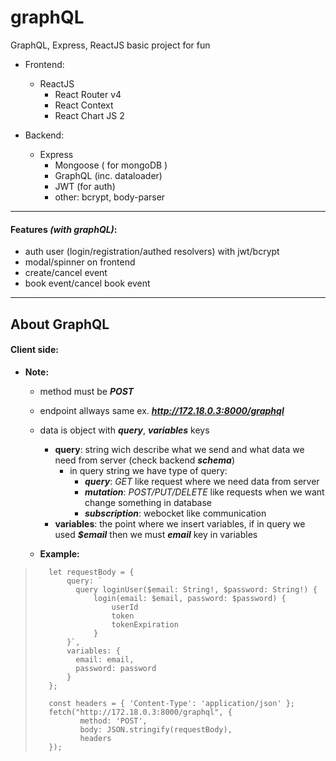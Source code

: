 # graphQL
GraphQL, Express, ReactJS basic project for fun


* Frontend: 
  * ReactJS
      * React Router v4
      * React Context
      * React Chart JS 2
      
* Backend: 
  * Express 
      * Mongoose ( for mongoDB )
      * GraphQL (inc. dataloader)
      * JWT (for auth)
      * other: bcrypt, body-parser
 
 ----------------------------------
      
#### Features *(with graphQL)*:
- auth user (login/registration/authed resolvers) with jwt/bcrypt
- modal/spinner on frontend
- create/cancel event
- book event/cancel book event

---------------------------------

## About GraphQL

#### Client side:

* **Note:**
  * method must be ***POST***
  * endpoint allways same ex. ***http://172.18.0.3:8000/graphql***
  * data is object with ***query***, ***variables*** keys
      * **query**: string wich describe what we send and what data we need from server (check backend ***schema***) 
          * in query string we have  type of query:
              * ***query***: *GET* like request where we need data from server
              * ***mutation***: *POST/PUT/DELETE* like requests when we want change something in database
              * ***subscription***: webocket like communication
      * **variables**: the point where we insert variables, if in query we used ***$email*** then we must ***email*** key in variables
  
  * **Example:**
    
>        let requestBody = {
>            query: `
>              query loginUser($email: String!, $password: String!) {
>                  login(email: $email, password: $password) {
>                      userId
>                      token
>                      tokenExpiration
>                  }
>            }`,
>            variables: {
>              email: email,
>              password: password
>            }
>        };
>
>        const headers = { 'Content-Type': 'application/json' };
>        fetch("http://172.18.0.3:8000/graphql", { 
>               method: 'POST', 
>               body: JSON.stringify(requestBody), 
>               headers 
>        });

